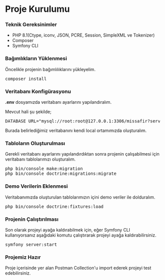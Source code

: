 <h1>Proje Kurulumu</h1>
<h3>Teknik Gereksinimler</h3>
<ul>
    <li>PHP 8.1(Ctype, iconv, JSON, PCRE, Session, SimpleXML ve Tokenizer)</li>
    <li>Composer</li>
    <li>Symfony CLI</li>
</ul>
<h3>Bağımlıkların Yüklenmesi</h3>
Öncelikle projenin bağımlılıklarını yükleyelim.

<pre>composer install</pre>

<h3>Veritabanı Konfigürasyonu</h3>
<strong>.env</strong> dosyamızda veritabanı ayarlarını yapılandıralım.

Mevcut hali şu şekilde; 
<pre>DATABASE_URL="mysql://root:root@127.0.0.1:3306/missafir?serverVersion=8.0&charset=utf8"</pre>
Burada belirlediğimiz veritabanını kendi local ortamımızda oluşturalım.

<h3>Tabloların Oluşturulması</h3>
Gerekli veritabanı ayarlarını yapılandırdıktan sonra projenin çalışabilmesi için veritabanı tablolarımızı oluşturalım.
<pre>
php bin/console make:migration
php bin/console doctrine:migrations:migrate
</pre>

<h3>Demo Verilerin Eklenmesi</h3>
Veritabanımızda oluşturulan tablolarımızın içini demo veriler ile dolduralım.
<pre>
php bin/console doctrine:fixtures:load
</pre>

<h3>Projenin Çalıştırılması</h3>
Son olarak projeyi ayağa kaldırabilmek için,
eğer Symfony CLI kullanıyorsanız aşağıdaki komutu çalıştırarak projeyi ayağa kaldırabilirsiniz.
<pre>symfony server:start</pre>

<h3>Projemiz Hazır</h3>
Proje içerisinde yer alan Postman Collection'u import ederek projeyi test edebilirsiniz.